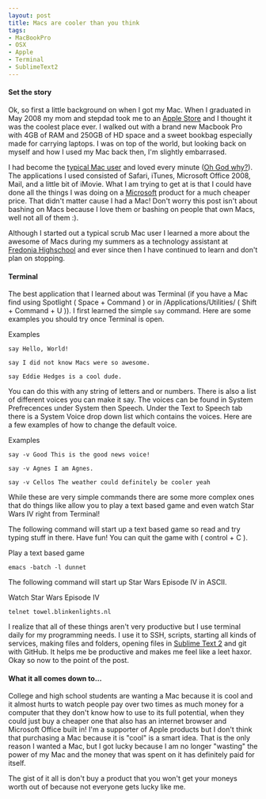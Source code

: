 ```yaml
---
layout: post
title: Macs are cooler than you think
tags:
- MacBookPro
- OSX
- Apple
- Terminal
- SublimeText2
---
```


#### Set the story ####
Ok, so first a little background on when I got my Mac. When I graduated in May 2008 my mom and stepdad took me to an [Apple Store](http://store.apple.com/us) and I thought it was the coolest place ever. I walked out with a brand new Macbook Pro with 4GB of RAM and 250GB of HD space and a sweet bookbag especially made for carrying laptops. I was on top of the world, but looking back on myself and how I used my Mac back then, I'm slightly embarrased.

I had become the [typical Mac user](http://imgace.com/wp-content/uploads/2011/09/2000-facebook-machine.jpg) and loved every minute ([Oh God why?](http://i3.kym-cdn.com/entries/icons/original/000/006/482/template.jpg)). The applications I used consisted of Safari, iTunes, Microsoft Office 2008, Mail, and a little bit of iMovie. What I am trying to get at is that I could have done all the things I was doing on a [Microsoft](http://www.microsoft.com/en-us/default.aspx) product for a much cheaper price. That didn't matter cause I had a Mac! Don't worry this post isn't about bashing on Macs because I love them or bashing on people that own Macs, well not all of them :).

Although I started out a typical scrub Mac user I learned a more about the awesome of Macs during my summers as a technology assistant at [Fredonia Highschool](http://www.fredoniaks.com/USD484/Home.html) and ever since then I have continued to learn and don't plan on stopping.

#### Terminal ####
The best application that I learned about was Terminal (if you have a Mac find using Spotlight ( Space + Command ) or in /Applications/Utilities/ ( Shift + Command + U )). I first learned the simple `say` command. Here are some examples you should try once Terminal is open.

Examples

`say Hello, World!`

`say I did not know Macs were so awesome.`

`say Eddie Hedges is a cool dude.`

You can do this with any string of letters and or numbers. There is also a list of different voices you can make it say. The voices can be found in System Prefrecences under System then Speech. Under the Text to Speech tab there is a System Voice drop down list which contains the voices. Here are a few examples of how to change the default voice.

Examples

`say -v Good This is the good news voice!`

`say -v Agnes I am Agnes.`

`say -v Cellos The weather could definitely be cooler yeah`

While these are very simple commands there are some more complex ones that do things like allow you to play a text based game and even watch Star Wars IV right from Terminal!

The following command will start up a text based game so read and try typing stuff in there. Have fun! You can quit the game with ( control + C ).

Play a text based game

`emacs -batch -l dunnet`

The following command will start up Star Wars Episode IV in ASCII.

Watch Star Wars Episode IV

`telnet towel.blinkenlights.nl`

I realize that all of these things aren't very productive but I use terminal daily for my programming needs. I use it to SSH, scripts, starting all kinds of services, making files and folders, opening files in [Sublime Text 2](http://www.sublimetext.com/2) and git with GitHub. It helps me be productive and makes me feel like a leet haxor. Okay so now to the point of the post.

#### What it all comes down to... ####
College and high school students are wanting a Mac because it is cool and it almost hurts to watch people pay over two times as much money for a computer that they don't know how to use to its full potential, when they could just buy a cheaper one that also has an internet browser and Microsoft Office built in! I'm a supporter of Apple products but I don't think that purchasing a Mac because it is "cool" is a smart idea. That is the only reason I wanted a Mac, but I got lucky because I am no longer "wasting" the power of my Mac and the money that was spent on it has definitely paid for itself.

The gist of it all is don't buy a product that you won't get your moneys worth out of because not everyone gets lucky like me.